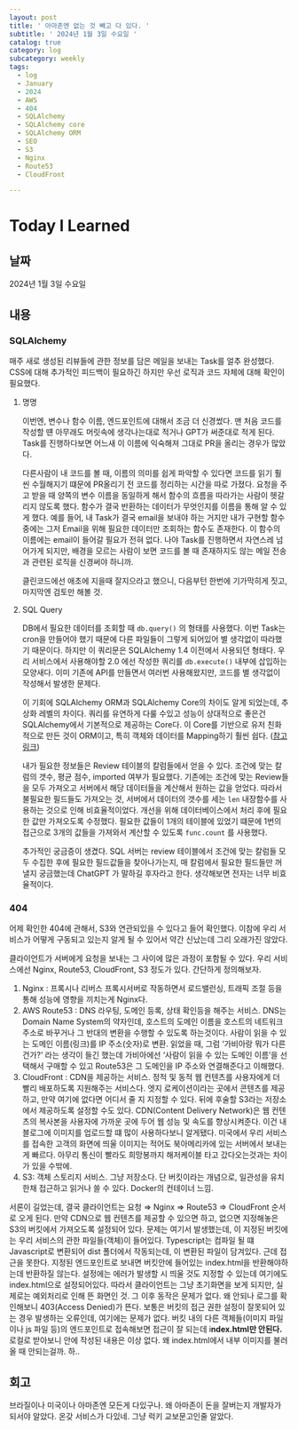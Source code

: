 ```yaml
---
layout: post
title: ' 아마존엔 없는 것 빼고 다 있다. '
subtitle: ' 2024년 1월 3일 수요일 '
catalog: true
category: log
subcategory: weekly
tags:
  - log
  - January
  - 2024
  - AWS
  - 404
  - SQLAlchemy
  - SQLAlchemy core
  - SQLAlchemy ORM
  - SEO
  - S3
  - Nginx
  - Route53
  - CloudFront

---
```


# Today I Learned

## 날짜

2024년 1월 3일 수요일

## 내용

### SQLAlchemy

매주 새로 생성된 리뷰들에 관한 정보를 담은 메일을 보내는 Task를 얼추 완성했다. CSS에 대해 추가적인 피드백이 필요하긴 하지만 우선 로직과 코드 자체에 대해 확인이 필요했다.

1. 명명

   이번엔, 변수나 함수 이름, 엔드포인트에 대해서 조금 더 신경썼다. 맨 처음 코드를 작성할 떈 아무래도 머릿속에 생각나는대로 적거나 GPT가 써준대로 적게 된다. Task를 진행하다보면 어느새 이 이름에 익숙해져 그대로 PR을 올리는 경우가 많았다.

   다른사람이 내 코드를 볼 때, 이름의 의미를 쉽게 파악할 수 있다면 코드를 읽기 훨씬 수월해지기 떄문에 PR올리기 전 코드를 정리하는 시간을 따로 가졌다. 요청을 주고 받을 때 양쪽의 변수 이름을 동일하게 해서 함수의 흐름을 따라가는 사람이 헷갈리지 않도록 했다. 함수가 결국 반환하는 데이터가 무엇인지를 이름을 통해 알 수 있게 했다. 예를 들어, 내 Task가 결국 email을 보내야 하는 거지만 내가 구현할 함수 중에는 그저 Email을 위해 필요한 데이터만 조회하는 함수도 존재한다. 이 함수의 이름에는 email이 들어갈 필요가 전혀 없다. 나야 Task를 진행하면서 자연스레 넘어가게 되지만, 배경을 모르는 사람이 보면 코드를 볼 때 존재하지도 않는 메일 전송과 관련된 로직을 신경써야 하니까.

   클린코드에선 애초에 지을때 잘지으라고 했으니, 다음부턴 한번에 기가막히게 짓고,  마지막엔 검토만 해볼 것.

2. SQL Query

   DB에서 필요한 데이터를 조회할 때 `db.query()` 의 형태를 사용했다. 이번 Task는 cron을 만들어야 했기 때문에 다른 파일들이 그렇게 되어있어 별 생각없이 따라했기 때문이다. 하지만 이 쿼리문은 SQLAlchemy 1.4 이전에서 사용되던 형태다. 우리 서비스에서 사용해야할 2.0 에선 작성한 쿼리를 `db.execute()` 내부에 삽입하는 모양새다. 이미 기존에 API를 만들면서 여러번 사용해왔지만, 코드를 별 생각없이 작성해서 발생한 문제다.

   이 기회에 SQLAlchemy ORM과 SQLAlchemy Core의 차이도 알게 되었는데, 추상화 레벨의 차이다. 쿼리를 유연하게 다룰 수있고 성능이 상대적으로 좋은건 SQLAlchemy에서 기본적으로 제공하는 Core다. 이 Core를 기반으로 유저 친화적으로 만든 것이 ORM이고, 특히 객체와 데이터를 Mapping하기 훨씬 쉽다.  ([참고 링크](https://www.geeksforgeeks.org/what-is-the-difference-between-sqlalchemy-core-and-orm/))

   내가 필요한 정보들은 Review 테이블의 칼럼들에서 얻을 수 있다. 조건에 맞는 칼럼의 갯수, 평균 점수, imported 여부가 필요했다. 기존에는 조건에 맞는 Review들을 모두 가져오고 서버에서 해당 데이터들을 계산해서 원하는 값을 얻었다. 따라서 불필요한 필드들도 가져오는 것, 서버에서 데이터의 갯수를 세는 `len` 내장함수를 사용하는 것으로 인해 비효율적이었다. 개선을 위해 데이터베이스에서 처리 후에 필요한 값만 가져오도록 수정했다. 필요한 값들이 1개의 테이블에 있었기 떄문에 1번의 접근으로 3개의 값들을 가져와서 계산할 수 있도록 `func.count` 를 사용했다.

   추가적인 궁금증이 생겼다. SQL 서버는 review 테이블에서 조건에 맞는 칼럼들 모두 수집한 후에 필요한 필드값들을 찾아나가는지, 매 칼럼에서 필요한 필드들만 꺼낼지 궁금했는데 ChatGPT 가 말하길 후자라고 한다. 생각해보면 전자는 너무 비효율적이다.

### 404

어제 확인한 404에 관해서, S3와 연관되있을 수 있다고 들어 확인했다. 이참에 우리 서비스가 어떻게 구동되고 있는지 알게 될 수 있어서 약간 신났는데 그리 오래가진 않았다.

클라이언트가 서버에게 요청을 보내는 그 사이에 많은 과정이 포함될 수 있다. 우리 서비스에선 Nginx, Route53, CloudFront, S3 정도가 있다. 간단하게 정의해보자.

1. Nginx : 프록시나 리버스 프록시서버로 작동하면서 로드밸런싱, 트래픽 조절 등을 통해 성능에 영향을 끼치는게 Nginx다.
2. AWS Route53 : DNS 라우팅, 도메인 등록, 상태 확인등을 해주는 서비스. DNS는 Domain Name System의 약자인데, 호스트의 도메인 이름을 호스트의 네트워크 주소로 바꾸거나 그 반대의 변환을 수행할 수 있도록 하는것이다. 사람이 읽을 수 있는 도메인 이름(링크)를 IP 주소(숫자)로 변환. 읽었을 때, 그럼 ‘가비아랑 뭐가 다른건가?’ 라는 생각이 들긴 했는데 가비아에선 ‘사람이 읽을 수 있는 도메인 이름’을 선택해서 구매할 수 있고 Route53은 그 도메인을 IP 주소와 연결해준다고 이해했다.
3. CloudFront : CDN을 제공하는 서비스. 정적 및 동적 웹 컨텐츠를 사용자에게 더 빨리 배포하도록 지원해주는 서비스다. 엣지 로케이션이라는 곳에서 콘텐츠를 제공하고, 만약 여기에 없다면 어디서 줄 지 지정할 수 있다. 뒤에 후술할 S3라는 저장소에서 제공하도록 설정할 수도 있다. CDN(Content Delivery Network)은 웹 컨텐츠의 복사본을 사용자에 가까운 곳에 두어 웹 성능 및 속도를 향상시켜준다. 이건 내 블로그에 이미지를 업로드할 떄 많이 사용하다보니 알게됐다. 미국에서 우리 서비스를 접속한 고객의 화면에 띄울 이미지는 적어도 북아메리카에 있는 서버에서 보내는게 빠르다. 아무리 통신이 빨라도 희망봉까지 해저케이블 타고 갔다오는것과는 차이가 있을 수밖에.
4. S3: 객체 스토리지 서비스. 그냥 저장소다. 단 버킷이라는 개념으로, 일관성을 유치한채 접근하고 읽거나 쓸 수 있다. Docker의 컨테이너 느낌.

서론이 길었는데, 결국 클라이언트는 요청 ⇒ Nginx ⇒ Route53 ⇒ CloudFront 순서로 오게 된다. 만약 CDN으로 웹 컨텐츠를 제공할 수 있으면 하고, 없으면 지정해놓은 S3의 버킷에서 가져오도록 설정되어 있다. 문제는 여기서 발생했는데, 이 지정된 버킷에는 우리 서비스의 관한 파일들(객체)이 들어있다. Typescript는 컴파일 될 떄 Javascript로 변환되어 dist 폴더에서 작동되는데, 이 변환된 파일이 담겨있다. 근데 접근을 못한다. 지정된 엔드포인트로 보내면 버킷안에 들어있는 index.html을 반환해야하는데 반환하질 않는다. 설정에는 에러가 발생할 시 띄울 것도 지정할 수 있는데 여기에도 index.html으로 설정되어있다. 따라서 클라이언트는 그냥 초기화면을 보게 되지만, 실제로는 예외처리로 인해 뜬 화면인 것. 그 이후 동작은 문제가 없다. 왜 안되나 로그를 확인해보니 403(Access Denied)가 뜬다. 보통은 버킷의 접근 권한 설정이 잘못되어 있는 경우 발생하는 오류인데, 여기에는 문제가 없다. 버킷 내의 다른 객체들(이미지 파일이나 js 파일 등)의 엔드포인트로 접속해보면 접근이 잘 되는데 i**ndex.html만 안된다.** 로컬로 받아보니 안에 작성된 내용은 이상 없다. 왜 index.html에서 내부 이미지를 불러올 때 안되는걸까. 하..

## 회고

브라질이나 미국이나 아마존엔 모든게 다있구나. 왜 아마존이 돈을 잘버는지 개발자가 되서야 알았다. 온갖 서비스가 다있네. 그냥 럭키 교보문고인줄 알았다.
